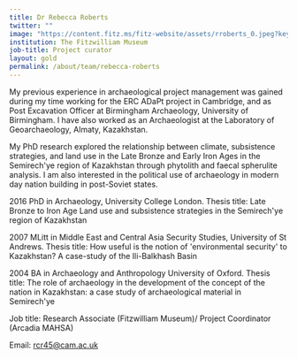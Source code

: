 ```yaml
---
title: Dr Rebecca Roberts
twitter: ""
image: "https://content.fitz.ms/fitz-website/assets/rroberts_0.jpeg?key=directus-medium-crop"
institution: The Fitzwilliam Museum
job-title: Project curator
layout: gold
permalink: /about/team/rebecca-roberts
---
```

My previous experience in archaeological project management was gained during my
time working for the ERC ADaPt project in Cambridge, and as Post Excavation Officer
at Birmingham Archaeology, University of Birmingham. I have also worked as an
Archaeologist at the Laboratory of Geoarchaeology, Almaty, Kazakhstan.

My PhD research explored the relationship between climate, subsistence strategies,
and land use in the Late Bronze and Early Iron Ages in the Semirech'ye region of
Kazakhstan through phytolith and faecal spherulite analysis.
I am also interested in the political use of archaeology in modern day nation
building in post-Soviet states.

2016 PhD in Archaeology, University College London. Thesis title: Late Bronze to
Iron Age Land use and subsistence strategies in the Semirech'ye region of Kazakhstan

2007 MLitt in Middle East and Central Asia Security Studies, University of St Andrews.
Thesis title: How useful is the notion of 'environmental security' to Kazakhstan? A case-study of the Ili-Balkhash Basin

2004 BA in Archaeology and Anthropology University of Oxford. Thesis title: The role of archaeology in the development of the concept of the nation in Kazakhstan: a case study of archaeological material in Semirech'ye

Job title: Research Associate (Fitzwilliam Museum)/ Project Coordinator (Arcadia MAHSA)

Email: rcr45@cam.ac.uk
